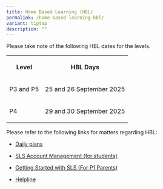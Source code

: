 ```yaml
---
title: Home Based Learning (HBL)
permalink: /home-based-learning-hbl/
variant: tiptap
description: ""
---
```

<p>Please take note of the following HBL dates for the levels.</p>
<p></p>
<table style="minWidth: 50px">
<colgroup>
<col>
<col>
</colgroup>
<tbody>
<tr>
<th rowspan="1" colspan="1">
<p>Level</p>
</th>
<th rowspan="1" colspan="1">
<p>HBL Days</p>
</th>
</tr>
<tr>
<td rowspan="1" colspan="1">
<p>P3 and P5</p>
</td>
<td rowspan="1" colspan="1">
<p>25 and 26 September 2025</p>
</td>
</tr>
<tr>
<td rowspan="1" colspan="1">
<p>P4</p>
</td>
<td rowspan="1" colspan="1">
<p>29 and 30 September 2025</p>
</td>
</tr>
</tbody>
</table>
<p></p>
<p>Please refer to the following links for matters regarding HBL:</p>
<ul data-tight="true" class="tight">
<li>
<p><a href="/files/2025_School_Based_HBL__25_29_September_.pdf" rel="noopener nofollow" target="_blank">Daily plans</a>
</p>
</li>
<li>
<p><a href="/files/For_Students__SLS_Account_Management.pdf" rel="noopener nofollow" target="_blank">SLS Account Management (for students)</a>
</p>
</li>
<li>
<p><a href="/files/For_P1_Parents__Getting_Started_with_SLS.pdf" rel="noopener nofollow" target="_blank">Getting Started with SLS (For P1 Parents)</a>
</p>
</li>
<li>
<p><a href="/files/2025_Helpline.pdf" rel="noopener nofollow" target="_blank">Helpline</a>
</p>
</li>
</ul>
<p></p>
<p></p>